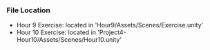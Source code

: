### File Location
- Hour 9 Exercise: located in 'Hour9/Assets/Scenes/Exercise.unity'
- Hour 10 Exercise: located in 'Project4-Hour10/Assets/Scenes/Hour10.unity'
